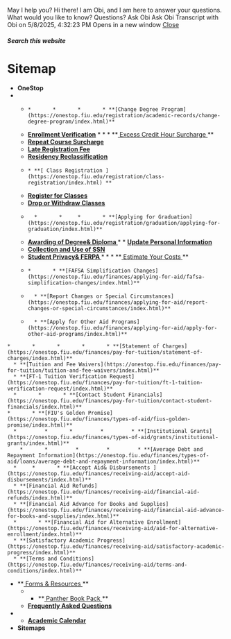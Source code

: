 May I help you?
Hi there! I am Obi, and I am here to answer your questions. What would you like to know?
Questions? Ask Obi
Ask Obi
Transcript with Obi on 5/8/2025, 4:32:23 PM
Opens in a new window
[ Close ](https://onestop.fiu.edu/sitemap.html)
##### Search this website
# Sitemap
  * **OneStop**
  *   *     *       *       *       * **[Change Degree Program](https://onestop.fiu.edu/registration/academic-records/change-degree-program/index.html)**
      * **[Enrollment Verification](https://onestop.fiu.edu/registration/academic-records/enrollment-verification/index.html)**
    *       *       * **[ Excess Credit Hour Surcharge ](https://onestop.fiu.edu/registration/appeals/excess-credit-hour-surcharge/index.html) **
      * **[Repeat Course Surcharge](https://onestop.fiu.edu/registration/appeals/repeat-course-surcharge/index.html)**
      * **[Late Registration Fee](https://onestop.fiu.edu/registration/appeals/late-registration-fee/index.html)**
      * **[Residency Reclassification](https://onestop.fiu.edu/registration/appeals/residency-reclassification/index.html)**
      *     * **[ Class Registration ](https://onestop.fiu.edu/registration/class-registration/index.html) **
      * **[Register for Classes](https://onestop.fiu.edu/registration/class-registration/register-for-classes/index.html)**
      * **[Drop or Withdraw Classes](https://onestop.fiu.edu/registration/class-registration/drop-or-withdraw-from-classes/index.html)**
      *       *       *     *       * **[Applying for Graduation](https://onestop.fiu.edu/registration/graduation/applying-for-graduation/index.html)**
      * **[Awarding of Degree& Diploma ](https://onestop.fiu.edu/registration/graduation/awarding-of-degree-diploma/index.html)**
    *       * **[Update Personal Information](https://onestop.fiu.edu/registration/personal-records/update-personal-information/index.html)**
      * **[Collection and Use of SSN](https://onestop.fiu.edu/registration/personal-records/collection-and-use-of-ssn/index.html)**
      * **[Student Privacy& FERPA ](https://onestop.fiu.edu/registration/personal-records/student-privacy-ferpa/index.html)**
    *   *     * **[ Estimate Your Costs ](https://onestop.fiu.edu/finances/estimate-your-costs/index.html) **
      *     *       * **[FAFSA Simplification Changes](https://onestop.fiu.edu/finances/applying-for-aid/fafsa-simplification-changes/index.html)**
      *       * **[Report Changes or Special Circumstances](https://onestop.fiu.edu/finances/applying-for-aid/report-changes-or-special-circumstances/index.html)**
      *       * **[Apply for Other Aid Programs](https://onestop.fiu.edu/finances/applying-for-aid/apply-for-other-aid-programs/index.html)**
    *       *       *       *       * **[Statement of Charges](https://onestop.fiu.edu/finances/pay-for-tuition/statement-of-charges/index.html)**
      * **[Tuition and Fee Waivers](https://onestop.fiu.edu/finances/pay-for-tuition/tuition-and-fee-waivers/index.html)**
      * **[FT-1 Tuition Verification Request](https://onestop.fiu.edu/finances/pay-for-tuition/ft-1-tuition-verification-request/index.html)**
      *       *       * **[Contact Student Financials](https://onestop.fiu.edu/finances/pay-for-tuition/contact-student-financials/index.html)**
    *       * **[FIU's Golden Promise](https://onestop.fiu.edu/finances/types-of-aid/fius-golden-promise/index.html)**
      *         *       *         *         * **[Institutional Grants](https://onestop.fiu.edu/finances/types-of-aid/grants/institutional-grants/index.html)**
        *       *         *         *         * **[Average Debt and Repayment Information](https://onestop.fiu.edu/finances/types-of-aid/loans/average-debt-and-repayment-information/index.html)**
      *     *       * **[Accept Aid& Disbursements ](https://onestop.fiu.edu/finances/receiving-aid/accept-aid-disbursements/index.html)**
      * **[Financial Aid Refunds](https://onestop.fiu.edu/finances/receiving-aid/financial-aid-refunds/index.html)**
      * **[Financial Aid Advance for Books and Supplies](https://onestop.fiu.edu/finances/receiving-aid/financial-aid-advance-for-books-and-supplies/index.html)**
      *       * **[Financial Aid for Alternative Enrollment](https://onestop.fiu.edu/finances/receiving-aid/aid-for-alternative-enrollment/index.html)**
      * **[Satisfactory Academic Progress](https://onestop.fiu.edu/finances/receiving-aid/satisfactory-academic-progress/index.html)**
      * **[Terms and Conditions](https://onestop.fiu.edu/finances/receiving-aid/terms-and-conditions/index.html)**
  * **[ Forms & Resources ](https://onestop.fiu.edu/forms-and-resources/index.html) **
    *   * **[ Panther Book Pack ](https://onestop.fiu.edu/panther-book-pack/index.html) **
    * **[Frequently Asked Questions](https://onestop.fiu.edu/panther-book-pack/frequently-asked-questions/index.html)**
  *   * **[Academic Calendar](https://onestop.fiu.edu/academic-calendar/index.html)**
  * **Sitemaps**


